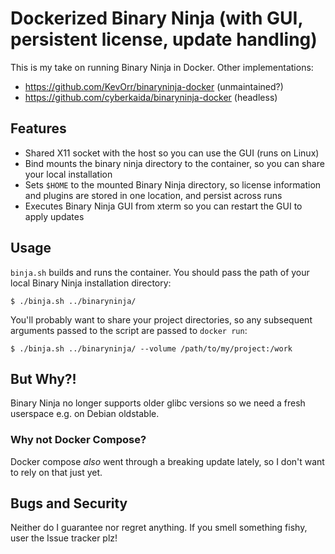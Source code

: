 # Dockerized Binary Ninja (with GUI, persistent license, update handling)

This is my take on running Binary Ninja in Docker. Other implementations:
- https://github.com/KevOrr/binaryninja-docker (unmaintained?)
- https://github.com/cyberkaida/binaryninja-docker (headless)

## Features

- Shared X11 socket with the host so you can use the GUI (runs on Linux)
- Bind mounts the binary ninja directory to the container, so you can share your local installation
- Sets `$HOME` to the mounted Binary Ninja directory, so license information and plugins are stored in one location, and persist across runs
- Executes Binary Ninja GUI from xterm so you can restart the GUI to apply updates

## Usage

`binja.sh` builds and runs the container. You should pass the path of your local Binary Ninja installation directory:

`$ ./binja.sh ../binaryninja/`

You'll probably want to share your project directories, so any subsequent arguments passed to the script are passed to `docker run`:

`$ ./binja.sh ../binaryninja/ --volume /path/to/my/project:/work`

## But Why?!

Binary Ninja no longer supports older glibc versions so we need a fresh userspace e.g. on Debian oldstable. 

### Why not Docker Compose?

Docker compose _also_ went through a breaking update lately, so I don't want to rely on that just yet.

## Bugs and Security

Neither do I guarantee nor regret anything. If you smell something fishy, user the Issue tracker plz!

